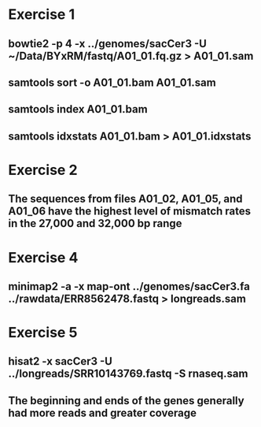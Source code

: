 # Exercise 1
## bowtie2 -p 4 -x ../genomes/sacCer3 -U ~/Data/BYxRM/fastq/A01_01.fq.gz > A01_01.sam

## samtools sort -o A01_01.bam A01_01.sam

## samtools index A01_01.bam

## samtools idxstats A01_01.bam > A01_01.idxstats

# Exercise 2
## The sequences from files A01_02, A01_05, and A01_06 have the highest level of mismatch rates in the 27,000 and 32,000 bp range

# Exercise 4
## minimap2 -a -x map-ont ../genomes/sacCer3.fa ../rawdata/ERR8562478.fastq > longreads.sam

# Exercise 5
## hisat2 -x sacCer3 -U ../longreads/SRR10143769.fastq -S rnaseq.sam           
## The beginning and ends of the genes generally had more reads and greater coverage


